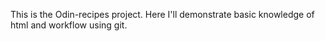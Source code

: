 This is the Odin-recipes project. Here I'll demonstrate basic knowledge of html and workflow using git.